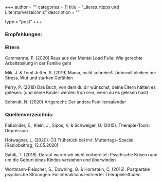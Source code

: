 +++
author = ""
categories = []
title = "Literaturtipps und Literaturverzeichnis"
description = ""
 
type = "post"
+++

### Empfehlungen:

### Eltern

Cammarata, P. (2020) Raus aus der Mental Load Falle: Wie gerechte Arbeitsteilung in der Familie geht

Mik, J. & Teml-Jetter, S. (2019) Mama, nicht schreien!: Liebevoll bleiben bei Stress, Wut und starken Gefühlen

Perry, P. (2019) Das Buch, von dem du dir wünschst, deine Eltern hätten es gelesen: (und deine Kinder werden froh sein, wenn du es gelesen hast)

Schmidt, N. (2020) Artgerecht: Der andere Familienkalender



### Quellenverzeichnis:

Faßbinder, E., Klein, J., Sipos, V. & Schweiger, U. (2015). Therapie-Tools: Depression

Hotwagner, L. (2020). Ö3 Frühstück bei mir: Muttertags-Special [Radiobeitrag, 12.05.2020]

Sahib, T. (2018). Darauf waren wir nicht vorbereitet: Psychische Krisen rund um die Geburt eines Kindes verstehen und überwinden

Wortmann-Fleischer, S., Downing, G. & Hornstein, C. (2016). Postpartale psychische Störungen: Ein interaktionszentrierter Therapieleitfaden




